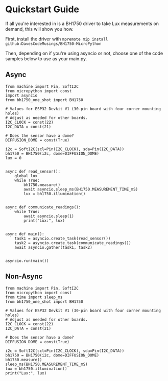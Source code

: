 # Quickstart Guide
If all you're interested in is a BH1750 driver to take Lux measurements on demand, this will show you how.

First, install the driver with `mpremote mip install github:DavesCodeMusings/BH1750-MicroPython`

Then, depending on if you're using asyncio or not, choose one of the code samples below to use as your main.py.

## Async
```
from machine import Pin, SoftI2C
from micropython import const
import asyncio
from bh1750_one_shot import BH1750

# Values for ESP32 Devkit V1 (30-pin board with four corner mounting holes)
# Adjust as needed for other boards.
I2C_CLOCK = const(22)
I2C_DATA = const(21)

# Does the sensor have a dome?
DIFFUSION_DOME = const(True)

i2c = SoftI2C(scl=Pin(I2C_CLOCK), sda=Pin(I2C_DATA))
bh1750 = BH1750(i2c, dome=DIFFUSION_DOME)
lux = 0


async def read_sensor():
    global lux
    while True:
        bh1750.measure()
        await asyncio.sleep_ms(BH1750.MEASUREMENT_TIME_mS)
        lux = bh1750.illumination()


async def communicate_readings():
    while True:
        await asyncio.sleep(1)
        print("Lux:", lux)


async def main():
    task1 = asyncio.create_task(read_sensor())
    task2 = asyncio.create_task(communicate_readings())
    await asyncio.gather(task1, task2)


asyncio.run(main())
```

## Non-Async

```
from machine import Pin, SoftI2C
from micropython import const
from time import sleep_ms
from bh1750_one_shot import BH1750

# Values for ESP32 Devkit V1 (30-pin board with four corner mounting holes)
# Adjust as needed for other boards.
I2C_CLOCK = const(22)
I2C_DATA = const(21)

# Does the sensor have a dome?
DIFFUSION_DOME = const(True)

i2c = SoftI2C(scl=Pin(I2C_CLOCK), sda=Pin(I2C_DATA))
bh1750 = BH1750(i2c, dome=DIFFUSION_DOME)
bh1750.measure()
sleep_ms(BH1750.MEASUREMENT_TIME_mS)
lux = bh1750.illumination()
print("Lux:", lux)
```
